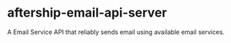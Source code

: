 # aftership-email-api-server
A Email Service API that reliably sends email using available email services.
